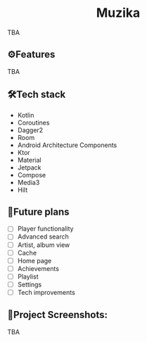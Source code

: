 <h1 align="center" id="title">Muzika</h1>

TBA

<h2>⚙️Features</h2>

TBA

<h2>🛠️Tech stack</h2>

- Kotlin
- Coroutines
- Dagger2
- Room
- Android Architecture Components
- Ktor
- Material
- Jetpack
- Compose
- Media3
- Hilt

<h2>🔮Future plans</h2>

- [ ] Player functionality 
- [ ] Advanced search
- [ ] Artist, album view
- [ ] Cache
- [ ] Home page
- [ ] Achievements
- [ ] Playlist
- [ ] Settings
- [ ] Tech improvements

<h2>🎨Project Screenshots:</h2>

TBA
